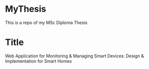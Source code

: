 # MyThesis
This is a repo of my MSc Diploma Thesis 

# Title
Web Application for Monitoring & Managing Smart Devices: Design & Implementation for Smart Homes
